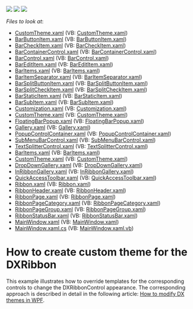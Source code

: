 <!-- default badges list -->
![](https://img.shields.io/endpoint?url=https://codecentral.devexpress.com/api/v1/VersionRange/128655535/12.1.10%2B)
[![](https://img.shields.io/badge/Open_in_DevExpress_Support_Center-FF7200?style=flat-square&logo=DevExpress&logoColor=white)](https://supportcenter.devexpress.com/ticket/details/E2909)
[![](https://img.shields.io/badge/📖_How_to_use_DevExpress_Examples-e9f6fc?style=flat-square)](https://docs.devexpress.com/GeneralInformation/403183)
<!-- default badges end -->
<!-- default file list -->
*Files to look at*:

* [CustomTheme.xaml](./CS/WpfApplication1/CustomTheme.xaml) (VB: [CustomTheme.xaml](./VB/WpfApplication1/CustomTheme.xaml))
* [BarButtonItem.xaml](./CS/WpfApplication1/CustomTheme/Bars/BarButtonItem.xaml) (VB: [BarButtonItem.xaml](./VB/WpfApplication1/CustomTheme/Bars/BarButtonItem.xaml))
* [BarCheckItem.xaml](./CS/WpfApplication1/CustomTheme/Bars/BarCheckItem.xaml) (VB: [BarCheckItem.xaml](./VB/WpfApplication1/CustomTheme/Bars/BarCheckItem.xaml))
* [BarContainerControl.xaml](./CS/WpfApplication1/CustomTheme/Bars/BarContainerControl.xaml) (VB: [BarContainerControl.xaml](./VB/WpfApplication1/CustomTheme/Bars/BarContainerControl.xaml))
* [BarControl.xaml](./CS/WpfApplication1/CustomTheme/Bars/BarControl.xaml) (VB: [BarControl.xaml](./VB/WpfApplication1/CustomTheme/Bars/BarControl.xaml))
* [BarEditItem.xaml](./CS/WpfApplication1/CustomTheme/Bars/BarEditItem.xaml) (VB: [BarEditItem.xaml](./VB/WpfApplication1/CustomTheme/Bars/BarEditItem.xaml))
* [BarItems.xaml](./CS/WpfApplication1/CustomTheme/Bars/BarItems.xaml) (VB: [BarItems.xaml](./VB/WpfApplication1/CustomTheme/Bars/BarItems.xaml))
* [BarItemSeparator.xaml](./CS/WpfApplication1/CustomTheme/Bars/BarItemSeparator.xaml) (VB: [BarItemSeparator.xaml](./VB/WpfApplication1/CustomTheme/Bars/BarItemSeparator.xaml))
* [BarSplitButtonItem.xaml](./CS/WpfApplication1/CustomTheme/Bars/BarSplitButtonItem.xaml) (VB: [BarSplitButtonItem.xaml](./VB/WpfApplication1/CustomTheme/Bars/BarSplitButtonItem.xaml))
* [BarSplitCheckItem.xaml](./CS/WpfApplication1/CustomTheme/Bars/BarSplitCheckItem.xaml) (VB: [BarSplitCheckItem.xaml](./VB/WpfApplication1/CustomTheme/Bars/BarSplitCheckItem.xaml))
* [BarStaticItem.xaml](./CS/WpfApplication1/CustomTheme/Bars/BarStaticItem.xaml) (VB: [BarStaticItem.xaml](./VB/WpfApplication1/CustomTheme/Bars/BarStaticItem.xaml))
* [BarSubItem.xaml](./CS/WpfApplication1/CustomTheme/Bars/BarSubItem.xaml) (VB: [BarSubItem.xaml](./VB/WpfApplication1/CustomTheme/Bars/BarSubItem.xaml))
* [Customization.xaml](./CS/WpfApplication1/CustomTheme/Bars/Customization.xaml) (VB: [Customization.xaml](./VB/WpfApplication1/CustomTheme/Bars/Customization.xaml))
* [CustomTheme.xaml](./CS/WpfApplication1/CustomTheme/Bars/CustomTheme.xaml) (VB: [CustomTheme.xaml](./VB/WpfApplication1/CustomTheme/Bars/CustomTheme.xaml))
* [FloatingBarPopup.xaml](./CS/WpfApplication1/CustomTheme/Bars/FloatingBarPopup.xaml) (VB: [FloatingBarPopup.xaml](./VB/WpfApplication1/CustomTheme/Bars/FloatingBarPopup.xaml))
* [Gallery.xaml](./CS/WpfApplication1/CustomTheme/Bars/Gallery.xaml) (VB: [Gallery.xaml](./VB/WpfApplication1/CustomTheme/Bars/Gallery.xaml))
* [PopupControlContainer.xaml](./CS/WpfApplication1/CustomTheme/Bars/PopupControlContainer.xaml) (VB: [PopupControlContainer.xaml](./VB/WpfApplication1/CustomTheme/Bars/PopupControlContainer.xaml))
* [SubMenuBarControl.xaml](./CS/WpfApplication1/CustomTheme/Bars/SubMenuBarControl.xaml) (VB: [SubMenuBarControl.xaml](./VB/WpfApplication1/CustomTheme/Bars/SubMenuBarControl.xaml))
* [TextSplitterControl.xaml](./CS/WpfApplication1/CustomTheme/Bars/TextSplitterControl.xaml) (VB: [TextSplitterControl.xaml](./VB/WpfApplication1/CustomTheme/Bars/TextSplitterControl.xaml))
* [BarItems.xaml](./CS/WpfApplication1/CustomTheme/Ribbon/BarItems.xaml) (VB: [BarItems.xaml](./VB/WpfApplication1/CustomTheme/Ribbon/BarItems.xaml))
* [CustomTheme.xaml](./CS/WpfApplication1/CustomTheme/Ribbon/CustomTheme.xaml) (VB: [CustomTheme.xaml](./VB/WpfApplication1/CustomTheme/Ribbon/CustomTheme.xaml))
* [DropDownGallery.xaml](./CS/WpfApplication1/CustomTheme/Ribbon/DropDownGallery.xaml) (VB: [DropDownGallery.xaml](./VB/WpfApplication1/CustomTheme/Ribbon/DropDownGallery.xaml))
* [InRibbonGallery.xaml](./CS/WpfApplication1/CustomTheme/Ribbon/InRibbonGallery.xaml) (VB: [InRibbonGallery.xaml](./VB/WpfApplication1/CustomTheme/Ribbon/InRibbonGallery.xaml))
* [QuickAccessToolbar.xaml](./CS/WpfApplication1/CustomTheme/Ribbon/QuickAccessToolbar.xaml) (VB: [QuickAccessToolbar.xaml](./VB/WpfApplication1/CustomTheme/Ribbon/QuickAccessToolbar.xaml))
* [Ribbon.xaml](./CS/WpfApplication1/CustomTheme/Ribbon/Ribbon.xaml) (VB: [Ribbon.xaml](./VB/WpfApplication1/CustomTheme/Ribbon/Ribbon.xaml))
* [RibbonHeader.xaml](./CS/WpfApplication1/CustomTheme/Ribbon/RibbonHeader.xaml) (VB: [RibbonHeader.xaml](./VB/WpfApplication1/CustomTheme/Ribbon/RibbonHeader.xaml))
* [RibbonPage.xaml](./CS/WpfApplication1/CustomTheme/Ribbon/RibbonPage.xaml) (VB: [RibbonPage.xaml](./VB/WpfApplication1/CustomTheme/Ribbon/RibbonPage.xaml))
* [RibbonPageCategory.xaml](./CS/WpfApplication1/CustomTheme/Ribbon/RibbonPageCategory.xaml) (VB: [RibbonPageCategory.xaml](./VB/WpfApplication1/CustomTheme/Ribbon/RibbonPageCategory.xaml))
* [RibbonPageGroup.xaml](./CS/WpfApplication1/CustomTheme/Ribbon/RibbonPageGroup.xaml) (VB: [RibbonPageGroup.xaml](./VB/WpfApplication1/CustomTheme/Ribbon/RibbonPageGroup.xaml))
* [RibbonStatusBar.xaml](./CS/WpfApplication1/CustomTheme/Ribbon/RibbonStatusBar.xaml) (VB: [RibbonStatusBar.xaml](./VB/WpfApplication1/CustomTheme/Ribbon/RibbonStatusBar.xaml))
* [MainWindow.xaml](./CS/WpfApplication1/MainWindow.xaml) (VB: [MainWindow.xaml](./VB/WpfApplication1/MainWindow.xaml))
* [MainWindow.xaml.cs](./CS/WpfApplication1/MainWindow.xaml.cs) (VB: [MainWindow.xaml.vb](./VB/WpfApplication1/MainWindow.xaml.vb))
<!-- default file list end -->
# How to create custom theme for the DXRibbon


<p>This example illustrates how to override templates for the corresponding controls to change the DXRibbonControl appearance. The corresponding approach is described in detail in the following article: <a href="https://www.devexpress.com/Support/Center/p/ka18580">How to modify DX themes in WPF</a>.</p>

<br/>


